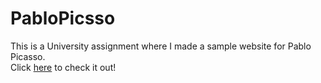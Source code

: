 # PabloPicsso

This is a University assignment where I made a sample website for Pablo Picasso.  
Click [here](https://h1dd3n3y3.github.io/PabloPicasso) to check it out!
